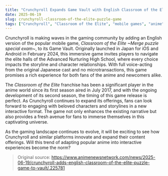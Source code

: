 ```yaml
---
title: "Crunchyroll Expands Game Vault with English Classroom of the Elite Puzzle Game"
date: 2025-06-19
slug: crunchyroll-classroom-of-the-elite-puzzle-game
tags: ["Crunchyroll", "Classroom of the Elite", "mobile games", "anime"]
---
```


Crunchyroll is making waves in the gaming community by adding an English version of the popular mobile game, *Classroom of the Elite ~Merge puzzle special exam~*, to its Game Vault. Originally launched in Japan for iOS and Android in February 2024, this immersive game invites players to navigate the elite halls of the Advanced Nurturing High School, where every choice impacts the storyline and character relationships. With full voice-acting from the original Japanese cast and no microtransactions, this game promises a rich experience for both fans of the anime and newcomers alike.

The *Classroom of the Elite* franchise has been a significant player in the anime world since its first season aired in July 2017, and with the ongoing development of its second season, the timing of this game release is perfect. As Crunchyroll continues to expand its offerings, fans can look forward to engaging with beloved characters and storylines in a new interactive format. The game not only enhances the existing narrative but also provides a fresh avenue for fans to immerse themselves in this captivating universe.

As the gaming landscape continues to evolve, it will be exciting to see how Crunchyroll and similar platforms innovate and expand their content offerings. Will this trend of adapting popular anime into interactive experiences become the norm? 

> Original source: https://www.animenewsnetwork.com/news/2025-06-19/crunchyroll-adds-english-classroom-of-the-elite-puzzle-game-to-vault/.225781